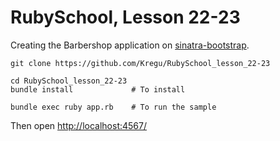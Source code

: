 RubySchool, Lesson 22-23
========================

Creating the Barbershop application on [sinatra-bootstrap](https://github.com/bootstrap-ruby/sinatra-bootstrap).


    git clone https://github.com/Kregu/RubySchool_lesson_22-23

    cd RubySchool_lesson_22-23
    bundle install             # To install

    bundle exec ruby app.rb    # To run the sample

Then open [http://localhost:4567/](http://localhost:4567/)
